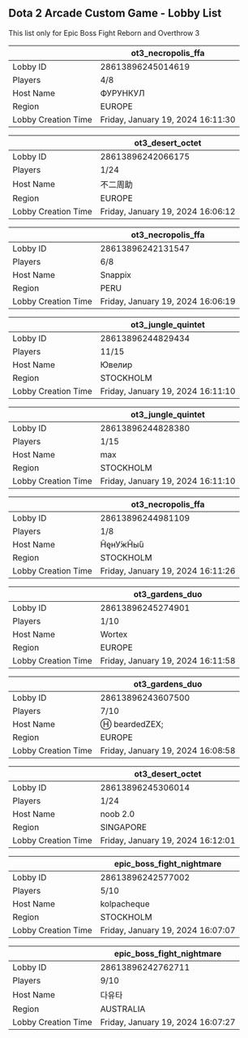 ## Dota 2 Arcade Custom Game - Lobby List

This list only for Epic Boss Fight Reborn and Overthrow 3

|  | ot3_necropolis_ffa |
| ------ | ------ |
| Lobby ID | 28613896245014619 |
| Players | 4/8 |
| Host Name | ФУРУНКУЛ |
| Region | EUROPE |
| Lobby Creation Time | Friday, January 19, 2024 16:11:30 |


|  | ot3_desert_octet |
| ------ | ------ |
| Lobby ID | 28613896242066175 |
| Players | 1/24 |
| Host Name | 不二周助 |
| Region | EUROPE |
| Lobby Creation Time | Friday, January 19, 2024 16:06:12 |


|  | ot3_necropolis_ffa |
| ------ | ------ |
| Lobby ID | 28613896242131547 |
| Players | 6/8 |
| Host Name | Snappix |
| Region | PERU |
| Lobby Creation Time | Friday, January 19, 2024 16:06:19 |


|  | ot3_jungle_quintet |
| ------ | ------ |
| Lobby ID | 28613896244829434 |
| Players | 11/15 |
| Host Name | Ювелир |
| Region | STOCKHOLM |
| Lobby Creation Time | Friday, January 19, 2024 16:11:10 |


|  | ot3_jungle_quintet |
| ------ | ------ |
| Lobby ID | 28613896244828380 |
| Players | 1/15 |
| Host Name | max |
| Region | STOCKHOLM |
| Lobby Creation Time | Friday, January 19, 2024 16:11:10 |


|  | ot3_necropolis_ffa |
| ------ | ------ |
| Lobby ID | 28613896244981109 |
| Players | 1/8 |
| Host Name | ĤęнУ́жĤы́ũ |
| Region | STOCKHOLM |
| Lobby Creation Time | Friday, January 19, 2024 16:11:26 |


|  | ot3_gardens_duo |
| ------ | ------ |
| Lobby ID | 28613896245274901 |
| Players | 1/10 |
| Host Name | Wortex |
| Region | EUROPE |
| Lobby Creation Time | Friday, January 19, 2024 16:11:58 |


|  | ot3_gardens_duo |
| ------ | ------ |
| Lobby ID | 28613896243607500 |
| Players | 7/10 |
| Host Name | Ⓗ︎ beardedZEX; |
| Region | EUROPE |
| Lobby Creation Time | Friday, January 19, 2024 16:08:58 |


|  | ot3_desert_octet |
| ------ | ------ |
| Lobby ID | 28613896245306014 |
| Players | 1/24 |
| Host Name | noob 2.0 |
| Region | SINGAPORE |
| Lobby Creation Time | Friday, January 19, 2024 16:12:01 |


|  | epic_boss_fight_nightmare |
| ------ | ------ |
| Lobby ID | 28613896242577002 |
| Players | 5/10 |
| Host Name | kolpacheque |
| Region | STOCKHOLM |
| Lobby Creation Time | Friday, January 19, 2024 16:07:07 |


|  | epic_boss_fight_nightmare |
| ------ | ------ |
| Lobby ID | 28613896242762711 |
| Players | 9/10 |
| Host Name | 다유타 |
| Region | AUSTRALIA |
| Lobby Creation Time | Friday, January 19, 2024 16:07:27 |


